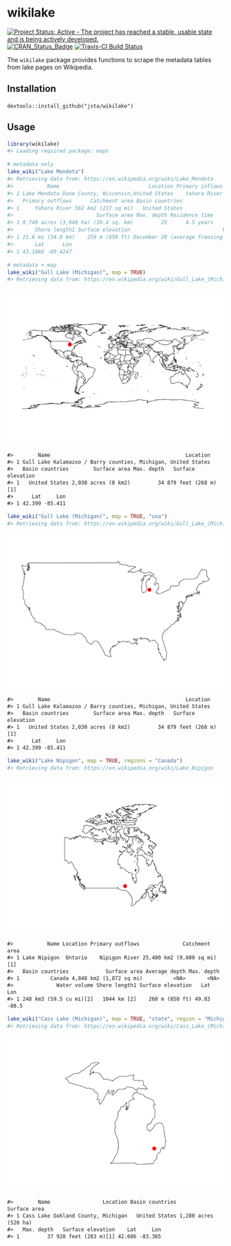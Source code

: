 <!-- README.md is generated from README.Rmd. Please edit that file -->
wikilake
========

[![Project Status: Active - The project has reached a stable, usable state and is being actively developed.](http://www.repostatus.org/badges/latest/active.svg)](http://www.repostatus.org/#active) [![CRAN\_Status\_Badge](http://www.r-pkg.org/badges/version/wikilake)](https://cran.r-project.org/package=wikilake) [![Travis-CI Build Status](https://travis-ci.org/jsta/wikilake.svg?branch=master)](https://travis-ci.org/jsta/wikilake)

The `wikilake` package provides functions to scrape the metadata tables from lake pages on Wikipedia.

Installation
------------

`devtools::install_github("jsta/wikilake")`

Usage
-----

``` r
library(wikilake)
#> Loading required package: maps
```

``` r
# metadata only
lake_wiki("Lake Mendota")
#> Retrieving data from: https://en.wikipedia.org/wiki/Lake_Mendota
#>           Name                             Location Primary inflows
#> 1 Lake Mendota Dane County, Wisconsin,United States    Yahara River
#>   Primary outflows      Catchment area Basin countries
#> 1     Yahara River 562 km2 (217 sq mi)   United States
#>                           Surface area Max. depth Residence time
#> 1 9,740 acres (3,940 ha) (39.4 sq. km)         25      4.5 years
#>       Shore length1 Surface elevation                              Frozen
#> 1 21.6 mi (34.8 km)    259 m (850 ft) December 20 (average freezing date)
#>       Lat      Lon
#> 1 43.1066 -89.4247
```

``` r
# metadata + map
lake_wiki("Gull Lake (Michigan)", map = TRUE)
#> Retrieving data from: https://en.wikipedia.org/wiki/Gull_Lake_(Michigan)
```

![](images/worldmapping-1.png)

    #>        Name                                            Location
    #> 1 Gull Lake Kalamazoo / Barry counties, Michigan, United States
    #>   Basin countries        Surface area Max. depth   Surface elevation
    #> 1   United States 2,030 acres (8 km2)         34 879 feet (268 m)[1]
    #>      Lat     Lon
    #> 1 42.399 -85.411

``` r
lake_wiki("Gull Lake (Michigan)", map = TRUE, "usa")
#> Retrieving data from: https://en.wikipedia.org/wiki/Gull_Lake_(Michigan)
```

![](images/mapping-1.png)

    #>        Name                                            Location
    #> 1 Gull Lake Kalamazoo / Barry counties, Michigan, United States
    #>   Basin countries        Surface area Max. depth   Surface elevation
    #> 1   United States 2,030 acres (8 km2)         34 879 feet (268 m)[1]
    #>      Lat     Lon
    #> 1 42.399 -85.411

``` r
lake_wiki("Lake Nipigon", map = TRUE, regions = "Canada")
#> Retrieving data from: https://en.wikipedia.org/wiki/Lake_Nipigon
```

![](images/mapping2-1.png)

    #>           Name Location Primary outflows              Catchment area
    #> 1 Lake Nipigon  Ontario    Nipigon River 25,400 km2 (9,800 sq mi)[1]
    #>   Basin countries            Surface area Average depth Max. depth
    #> 1          Canada 4,848 km2 (1,872 sq mi)          <NA>       <NA>
    #>              Water volume Shore length1 Surface elevation   Lat   Lon
    #> 1 248 km3 (59.5 cu mi)[2]   1044 km [2]    260 m (850 ft) 49.83 -88.5

``` r
lake_wiki("Cass Lake (Michigan)", map = TRUE, "state", region = "Michigan")
#> Retrieving data from: https://en.wikipedia.org/wiki/Cass_Lake_(Michigan)
```

![](images/mapping3-1.png)

    #>        Name                 Location Basin countries         Surface area
    #> 1 Cass Lake Oakland County, Michigan   United States 1,280 acres (520 ha)
    #>   Max. depth   Surface elevation    Lat     Lon
    #> 1         37 928 feet (283 m)[1] 42.606 -83.365
